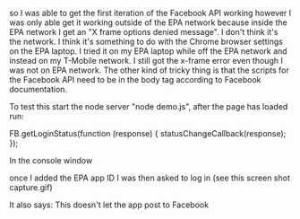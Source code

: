 so I was able to get the first iteration of the Facebook API working  however I was only able get it working outside of the EPA network because inside the EPA network I get an "X frame options denied message". I don't think it's the network. I think it's something to do with the Chrome browser settings on the EPA laptop. I tried it on my EPA laptop while off the EPA network and instead on my T-Mobile network. I still got the x-frame error even though I was not on EPA network.  The other kind of tricky thing is that the scripts for the Facebook API need to be in the body tag according to Facebook documentation. 

To test this start the node server "node demo.js", after the page has loaded run:

 FB.getLoginStatus(function (response) {
                    statusChangeCallback(response);
                });

In the console window

once I added the EPA app ID I was then asked to log in (see this screen shot capture.gif)

It also says: This doesn't let the app post to Facebook